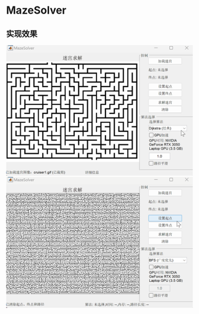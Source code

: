 # MazeSolver

## 实现效果

![cruiser1_solve](.\gif\cruiser1_solve.gif)![bias_solve](.\gif\bias_solve.gif)
